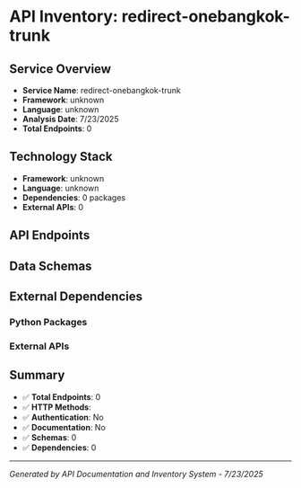 # API Inventory: redirect-onebangkok-trunk

## Service Overview

- **Service Name**: redirect-onebangkok-trunk
- **Framework**: unknown
- **Language**: unknown
- **Analysis Date**: 7/23/2025
- **Total Endpoints**: 0

## Technology Stack

- **Framework**: unknown 
- **Language**: unknown
- **Dependencies**: 0 packages
- **External APIs**: 0

## API Endpoints



## Data Schemas



## External Dependencies

### Python Packages


### External APIs


## Summary

- ✅ **Total Endpoints**: 0
- ✅ **HTTP Methods**: 
- ✅ **Authentication**: No
- ✅ **Documentation**: No
- ✅ **Schemas**: 0
- ✅ **Dependencies**: 0

---

*Generated by API Documentation and Inventory System - 7/23/2025* 